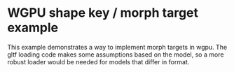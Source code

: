 # WGPU shape key / morph target example

This example demonstrates a way to implement morph targets in wgpu. The gltf loading code makes some assumptions based on the model, so a more robust loader would be needed for models that differ in format.